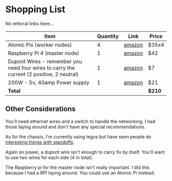 # Shopping List
No referral links here...

|Item|Quantity  |Link | Price |
|----------------|--|--|--|
|Atomic Pis (worker nodes)| 4 |[amazon](https://www.amazon.com/dp/B07N298F2B/?coliid=I2EVGRA4B2J8TB&colid=32I43RXRIVH5U&psc=1&ref_=lv_ov_lig_dp_it) | $35x4 |
|Raspberry Pi 4 (master node) |1 |[amazon](https://www.amazon.com/Raspberry-Model-2019-Quad-Bluetooth/dp/B07TD42S27/ref=sxts_sxwds-bia-wc-nc-drs1_0?cv_ct_cx=raspberry+pi+4&dchild=1&keywords=raspberry+pi+4&pd_rd_i=B07TD42S27&pd_rd_r=3dd32027-da8f-43e5-89d6-03504f5e0ec6&pd_rd_w=kvuX0&pd_rd_wg=ULtHt&pf_rd_p=84ce0865-d9ca-42e3-87ed-168be8f93162&pf_rd_r=AY92F1DXX8QTZBHRD862&psc=1&qid=1605812119&s=electronics&sr=1-1-88388c6d-14b8-4f70-90f6-05ac39e80cc0) | $42 |
|Dupont Wires - remember you need four wires to carry the current (2 positive, 2 neutral) |1 |[amazon](https://www.amazon.com/Elegoo-EL-CP-004-Multicolored-Breadboard-arduino/dp/B01EV70C78/ref=sr_1_4?dchild=1&keywords=dupont+wires&qid=1605812191&s=electronics&sr=1-4) |$7 |
|200W - 5v, 40amp Power supply |1 |[amazon](https://www.amazon.com/gp/product/B01LZRIWZD/ref=ppx_yo_dt_b_search_asin_title?ie=UTF8&psc=1) |$21 |
|**Total** | | |**$210**|

## Other Considerations
You'll need ethernet wires and a switch to handle the networking. I had those laying around and don't have any special recommendations.

As for the chassis, I'm currently using legos but have seen people do [interesting things with standoffs](https://www.reddit.com/r/Atomic_Pi/comments/hhkfi3/project_atomic_pi_server/).

Again on power, a dupont wire isn't enough to carry 5v by itself. You'll want to use two wires for each side (4 in total). 

The Raspberry pi for the master node isn't really important. I did this because I had a RPI laying around. You could use an Atomic Pi instead. 